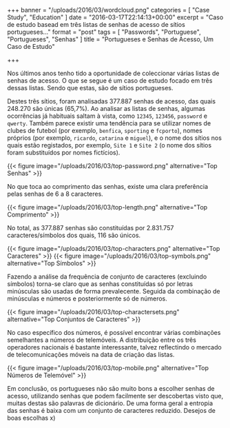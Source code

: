 +++
banner = "/uploads/2016/03/wordcloud.png"
categories = [ "Case Study", "Education" ]
date = "2016-03-17T22:14:13+00:00"
excerpt = "Caso de estudo basead em três listas de senhas de acesso de sítios portugueses..."
format = "post"
tags = [ "Passwords", "Portuguese", "Portugueses", "Senhas" ]
title = "Portugueses e Senhas de Acesso, Um Caso de Estudo"

+++

Nos últimos anos tenho tido a oportunidade de coleccionar várias listas de senhas de acesso. O que se segue é um caso de estudo focado em três dessas listas. Sendo que estas, são de sítios portugueses.

<!--more-->

Destes três sítios, foram analisadas 377.887 senhas de acesso, das quais 248.270 são únicas (65,7%). Ao analisar as listas de senhas, algumas ocorrências já habituais saltam à vista, como `12345`, `123456`, `password` e `qwerty`. Também parece existir uma tendência para se utilizar nomes de clubes de futebol (por exemplo, `benfica`, `sporting` e `fcporto`), nomes próprios (por exemplo, `ricardo`, `catarina` e `miguel`), e o nome dos sítios nos quais estão registados, por exemplo, `Site 1` e `Site 2` (o nome dos sítios foram substituídos por nomes fictícios).

{{< figure image="/uploads/2016/03/top-password.png" alternative="Top Senhas" >}}

No que toca ao comprimento das senhas, existe uma clara preferência pelas senhas de 6 a 8 caracteres.

{{< figure image="/uploads/2016/03/top-length.png" alternative="Top Comprimento" >}}

No total, as 377.887 senhas são constituídas por 2.831.757 caracteres/símbolos dos quais, 116 são únicos.

{{< figure image="/uploads/2016/03/top-characters.png" alternative="Top Caracteres" >}}
{{< figure image="/uploads/2016/03/top-symbols.png" alternative="Top Símbolos" >}}

Fazendo a análise da frequência de conjunto de caracteres (excluindo símbolos) torna-se claro que as senhas constituídas só por letras minúsculas são usadas de forma prevalecente. Seguida da combinação de minúsculas e números e posteriormente só de números.

{{< figure image="/uploads/2016/03/top-charactersets.png" alternative="Top Conjuntos de Caracteres" >}}

No caso específico dos números, é possível encontrar várias combinações semelhantes a números de telemóveis. A distribuição entre os três operadores nacionais é bastante interessante, talvez reflectindo o mercado de telecomunicações móveis na data de criação das listas.

{{< figure image="/uploads/2016/03/top-mobile.png" alternative="Top Números de Telemóvel" >}}

Em conclusão, os portugueses não são muito bons a escolher senhas de acesso, utilizando senhas que podem facilmente ser descobertas visto que, muitas destas são palavras de dicionário. De uma forma geral a entropia das senhas é baixa com um conjunto de caracteres reduzido. Desejos de boas escolhas x)
